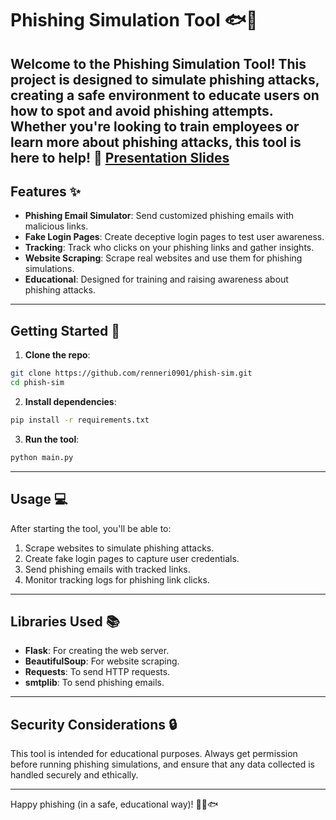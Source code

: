 # Phishing Simulation Tool 🐟🔐

Welcome to the **Phishing Simulation Tool**! This project is designed to simulate phishing attacks, creating a safe environment to educate users on how to spot and avoid phishing attempts. Whether you're looking to train employees or learn more about phishing attacks, this tool is here to help!
**🔗 [Presentation Slides](https://docs.google.com/presentation/d/1CP-zz0flqw1jYj82eAgw6iiNGvLuDCXj3t2GLUkywEk/edit?usp=sharing)**  
---

## Features ✨

* **Phishing Email Simulator**: Send customized phishing emails with malicious links.
* **Fake Login Pages**: Create deceptive login pages to test user awareness.
* **Tracking**: Track who clicks on your phishing links and gather insights.
* **Website Scraping**: Scrape real websites and use them for phishing simulations.
* **Educational**: Designed for training and raising awareness about phishing attacks.

---

## Getting Started 🚀

1. **Clone the repo**:

```bash
git clone https://github.com/renneri0901/phish-sim.git
cd phish-sim

```

2. **Install dependencies**:

```bash
pip install -r requirements.txt
```

3. **Run the tool**:

```bash
python main.py
```

---

## Usage 💻

After starting the tool, you'll be able to:

1. Scrape websites to simulate phishing attacks.
2. Create fake login pages to capture user credentials.
3. Send phishing emails with tracked links.
4. Monitor tracking logs for phishing link clicks.

---

## Libraries Used 📚

* **Flask**: For creating the web server.
* **BeautifulSoup**: For website scraping.
* **Requests**: To send HTTP requests.
* **smtplib**: To send phishing emails.

---

## Security Considerations 🔒

This tool is intended for educational purposes. Always get permission before running phishing simulations, and ensure that any data collected is handled securely and ethically.

---

Happy phishing (in a safe, educational way)! 🧑‍💻🐟
